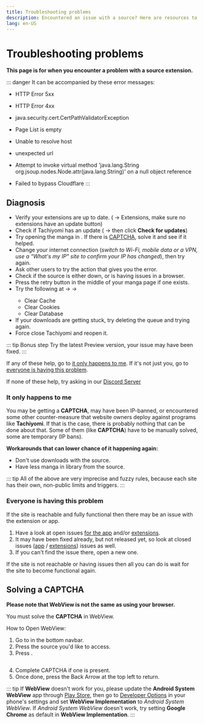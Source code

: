 ```yaml
---
title: Troubleshooting problems
description: Encountered an issue with a source? Here are resources to help you troubleshoot it.
lang: en-US
---
```


# Troubleshooting problems

**This page is for when you encounter a problem with a source extension.**

::: danger It can be accompanied by these error messages:
+ HTTP Error 5xx
- HTTP Error 4xx
+ java.security.cert.CertPathValidatorException
- Page List is empty
+ Unable to resolve host
- unexpected url
+ Attempt to invoke virtual method 'java.lang.String org.jsoup.nodes.Node.attr(java.lang.String)' on a null object reference
- Failed to bypass Cloudflare
:::

## Diagnosis
* Verify your extensions are up to date. (<Navigation item="browse"/> → Extensions, make sure no extensions have an update button)
* Check if Tachiyomi has an update (<Navigation item="more"/> → <Navigation item="about"/> then click **Check for updates**) 
* Try opening the manga in <Navigation item="webview"/>. If there is [CAPTCHA](#solving-a-captcha), solve it and see if it helped.
* Change your internet connection (*switch to Wi-Fi, mobile data or a VPN, use a "What's my IP" site to confirm your IP has changed*), then try again.
* Ask other users to try the action that gives you the error.
* Check if the source is either down, or is having issues in a browser.
* Press the retry button in the middle of your manga page if one exists.
* Try the following at <Navigation item="more"/> → <Navigation item="settings"/> → <Navigation item="settings_advanced"/>
  * Clear Cache
  * Clear Cookies
  * Clear Database
* If your downloads are getting stuck, try deleting the queue and trying again.
* Force close Tachiyomi and reopen it.

::: tip Bonus step
Try the latest Preview version, your issue may have been fixed.
:::

If any of these help, go to [it only happens to me](#it-only-happens-to-me).
If it's not just you, go to [everyone is having this problem](#everyone-is-having-this-problem).

If none of these help, try asking in our [Discord Server](https://discord.gg/tachiyomi)

### It only happens to me
You may be getting a **CAPTCHA**, may have been IP-banned, or encountered some other counter-measure that website owners deploy against programs like **Tachiyomi**. If that is the case, there is probably nothing that can be done about that. Some of them (like **CAPTCHA**) have to be manually solved, some are temporary (IP bans).

**Workarounds that can lower chance of it happening again:**
* Don't use downloads with the source.
* Have less manga in library from the source.

::: tip
All of the above are very imprecise and fuzzy rules, because each site has their own, non-public limits and triggers.
:::

### Everyone is having this problem
If the site is reachable and fully functional then there may be an issue with the extension or app.
1. Have a look at open issues [for the app](https://github.com/inorichi/tachiyomi/issues) and/or [extensions](https://github.com/inorichi/tachiyomi-extensions/issues).
1. It may have been fixed already, but not released yet, so look at closed issues ([app](https://github.com/inorichi/tachiyomi/issues?q=is%3Aissue+is%3Aclosed) / [extensions](https://github.com/inorichi/tachiyomi-extensions/issues?q=is%3Aissue+is%3Aclosed)) issues as well.
1. If you can't find the issue there, open a new one.

If the site is not reachable or having issues then all you can do is wait for the site to become functional again.

## Solving a CAPTCHA

**Please note that WebView is not the same as using your browser.**

You must solve the **CAPTCHA** in WebView.

How to Open WebView:
1. Go to <Navigation item="browse"/> in the bottom navbar.
2. Press the source you'd like to access.
3. Press <Navigation item="webview"/>.

<figure class="centered">
	<img :src="$withBase('/help/guides/troubleshooting-problems/assets/WebView-Open.jpg')">
</figure>

4. Complete CAPTCHA if one is present.
5. Once done, press the Back Arrow at the top left to return.

::: tip
If **WebView** doesn't work for you, please update the **Android System WebView** app through [Play Store](https://play.google.com/store/apps/details?id=com.google.android.WebView), then go to [Developer Options](https://developer.android.com/studio/debug/dev-options) in your phone's settings and set **WebView Implementation** to *Android System WebView*. If *Android System WebView* doesn't work, try setting  **Google Chrome** as default in **WebView Implementation**.
:::


